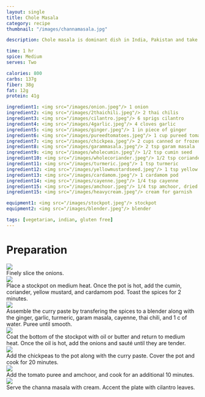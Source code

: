 ```yaml
---
layout: single
title: Chole Masala
category: recipe
thumbnail: "/images/channamasala.jpg"

description: Chole masala is dominant dish in India, Pakistan and take out menus; and every home varies in the adaptation of this popular vegetarian dish. The chickpea dish can be served dry, or in a curry sauce, served at any time of the day, and can include chicken or potatoes. With each rendition, the essentials of the dish stay the same, chickpeas or *chole* simmered with tomatoes, onions and spices that are crave-worthy. While this recipe may not be traditional, it is delicious.

time: 1 hr
spice: Medium
serves: Two

calories: 800
carbs: 137g
fiber: 38g
fat: 12g
protein: 41g

ingredient1: <img src="/images/onion.jpeg"/> 1 onion
ingredient2: <img src="/images/2thaichili.jpeg"/> 2 thai chilis
ingredient3: <img src="/images/cilantro.jpeg"/> 6 sprigs cilantro
ingredient4: <img src="/images/4garlic.jpeg"/> 4 cloves garlic
ingredient5: <img src="/images/ginger.jpeg"/> 1 in piece of ginger
ingredient6: <img src="/images/pureedtomatoes.jpeg"/> 1 cup pureed tomatoes
ingredient7: <img src="/images/chickpea.jpeg"/> 2 cups canned or frozen chickpeas
ingredient8: <img src="/images/garammasala.jpeg"/> 2 tsp garam masala
ingredient9: <img src="/images/wholecumin.jpeg"/> 1/2 tsp cumin seed
ingredient10: <img src="/images/wholecoriander.jpeg"/> 1/2 tsp coriander seed
ingredient11: <img src="/images/turmeric.jpeg"/> 1 tsp turmeric
ingredient12: <img src="/images/yellowmustardseed.jpeg"/> 1 tsp yellow mustard seed
ingredient13: <img src="/images/cardamom.jpeg"/> 1 cardamom pod
ingredient14: <img src="/images/cayenne.jpeg"/> 1/4 tsp cayenne
ingredient15: <img src="/images/amchoor.jpeg"/> 1/4 tsp amchoor, dried mango powder
ingredient15: <img src="/images/heavycream.jpeg"/> cream for garnish

equipment1: <img src="/images/stockpot.jpeg"/> stockpot
equipment2: <img src="/images/blender.jpeg"/> blender

tags: [vegetarian, indian, gluten free]
---
```


<div id="preparation">
<h1>Preparation</h1>
</div>

<div id="instruction">
<div id="image"><img src="/images/channamasala1.jpeg"/> </div>
<div id="step">Finely slice the onions.</div>
</div>

<div id="instruction">
<div id="image"><img src="/images/channamasala2.jpeg"/> </div>
<div id="step">Place a stockpot on medium heat. Once the pot is hot, add the cumin, coriander, yellow mustard, and cardamom pod. Toast the spices for 2 minutes.</div>
</div>

<div id="instruction">
<div id="image"><img src="/images/channamasala3.jpeg"/> </div>
<div id="step">Assemble the curry paste by transfering the spices to a blender along with the ginger, garlic, turmeric, garam masala, cayenne, thai chili, and 1 c of water. Puree until smooth.</div>
</div>

<div id="instruction">
<div id="image"><img src="/images/channamasala4.jpeg"/> </div>
<div id="step">Coat the bottom of the stockpot with oil or butter and return to medium heat. Once the oil is hot, add the onions and sauté until they are tender.</div>
</div>

<div id="instruction">
<div id="image"><img src="/images/channamasala5.jpeg"/> </div>
<div id="step">Add the chickpeas to the pot along with the curry paste. Cover the pot and cook for 20 minutes.</div>
</div>

<div id="instruction">
<div id="image"><img src="/images/channamasala6.jpeg"/> </div>
<div id="step">Add the tomato puree and amchoor,  and cook for an additional 10 minutes.</div>
</div>

<div id="instruction">
<div id="image"><img src="/images/channamasala7.jpeg"/> </div>
<div id="step">Serve the channa masala with cream. Accent the plate with cilantro leaves.</div>
</div>
